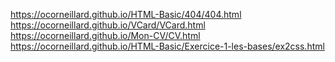 https://ocorneillard.github.io/HTML-Basic/404/404.html
https://ocorneillard.github.io/VCard/VCard.html
https://ocorneillard.github.io/Mon-CV/CV.html
https://ocorneillard.github.io/HTML-Basic/Exercice-1-les-bases/ex2css.html
